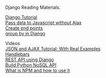 Django Reading Materials.

<a href="https://developer.mozilla.org/en-US/docs/Learn/Server-side/Django">  Django Tutorial </a> <br>
<a href="https://www.hacksoft.io/blog/quick-and-dirty-django-passing-data-to-javascript-without-ajax"> Pass data to Javascript without Ajax</a><br>
<a href="https://www.caktusgroup.com/blog/2019/02/01/creating-api-endpoint-django-rest-framework/"> Create end points </a> <br>
<a href="https://simpleisbetterthancomplex.com/tutorial/2016/12/06/how-to-create-group-by-queries.html"> group by in Django </a>


Videos<br>
<a href="https://www.youtube.com/watch?v=rJesac0_Ftw"> JSON and AJAX Tutorial: With Real Examples </a> <br>
<a href="https://www.youtube.com/watch?v=wSNa5b1mS5Y"> Handlebars </a> <br>
<a href="https://www.youtube.com/watch?v=mlr9BF4JomE"> REST API using Django </a><br>
<a href="https://www.youtube.com/watch?v=Ob3j81-UV0c"> Build Python NoSQL API </a><br>
<a href="https://www.youtube.com/watch?v=8Rmj5UY5mJk"> What is NPM and how to use it </a>


